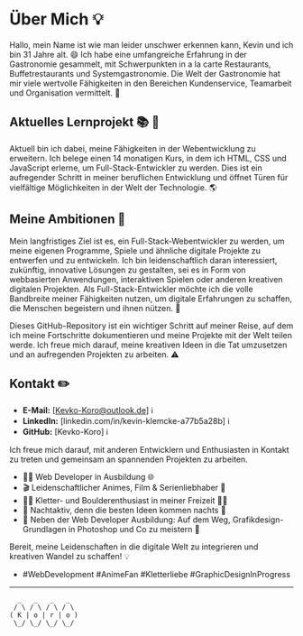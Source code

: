 # Über Mich :bulb:

Hallo, mein Name ist wie man leider unschwer erkennen kann, Kevin und ich bin 31 Jahre alt. :smile:
Ich habe eine umfangreiche Erfahrung in der Gastronomie gesammelt, mit Schwerpunkten in a la carte Restaurants, Buffetrestaurants und Systemgastronomie. Die Welt der Gastronomie hat mir viele wertvolle Fähigkeiten in den Bereichen Kundenservice, Teamarbeit und Organisation vermittelt. :rainbow:

## Aktuelles Lernprojekt :books: :date:

Aktuell bin ich dabei, meine Fähigkeiten in der Webentwicklung zu erweitern. Ich belege einen 14 monatigen Kurs, in dem ich HTML, CSS und JavaScript erlerne, um Full-Stack-Entwickler zu werden. Dies ist ein aufregender Schritt in meiner beruflichen Entwicklung und öffnet Türen für vielfältige Möglichkeiten in der Welt der Technologie. :earth_americas:



## Meine Ambitionen :rocket:

Mein langfristiges Ziel ist es, ein Full-Stack-Webentwickler zu werden, um meine eigenen Programme, Spiele und ähnliche digitale Projekte zu entwerfen und zu entwickeln. Ich bin leidenschaftlich daran interessiert, zukünftig, innovative Lösungen zu gestalten, sei es in Form von webbasierten Anwendungen, interaktiven Spielen oder anderen kreativen digitalen Projekten. Als Full-Stack-Entwickler möchte ich die volle Bandbreite meiner Fähigkeiten nutzen, um digitale Erfahrungen zu schaffen, die Menschen begeistern und ihnen nützen. :key:

Dieses GitHub-Repository ist ein wichtiger Schritt auf meiner Reise, auf dem ich meine Fortschritte dokumentieren und meine Projekte mit der Welt teilen werde. Ich freue mich darauf, meine kreativen Ideen in die Tat umzusetzen und an aufregenden Projekten zu arbeiten. :warning:

## Kontakt :pencil2:

- **E-Mail:** [Kevko-Koro@outlook.de] :information_source:
- **LinkedIn:** [linkedin.com/in/kevin-klemcke-a77b5a28b] :information_source:
- **GitHub:** [Kevko-Koro] :information_source:

Ich freue mich darauf, mit anderen Entwicklern und Enthusiasten in Kontakt zu treten und gemeinsam an spannenden Projekten zu arbeiten.

- 👨‍💻 Web Developer in Ausbildung 🌐
- 🎬 Leidenschaftlicher Animes, Film & Serienliebhaber 🍿
- 🧗‍♂️ Kletter- und Boulderenthusiast in meiner Freizeit 🧗‍♀️
- 🌙 Nachtaktiv, denn die besten Ideen kommen nachts 🌃
- 🎨 Neben der Web Developer Ausbildung: Auf dem Weg, Grafikdesign-Grundlagen in Photoshop und Co zu meistern 🎨

Bereit, meine Leidenschaften in die digitale Welt zu integrieren und kreativen Wandel zu schaffen! 💡 
- #WebDevelopment #AnimeFan #Kletterliebe #GraphicDesignInProgress

---

      _   _   _   _ 
     / \ / \ / \ / \ 
    ( K | o | r | o )
     \_/ \_/ \_/ \_/ 
